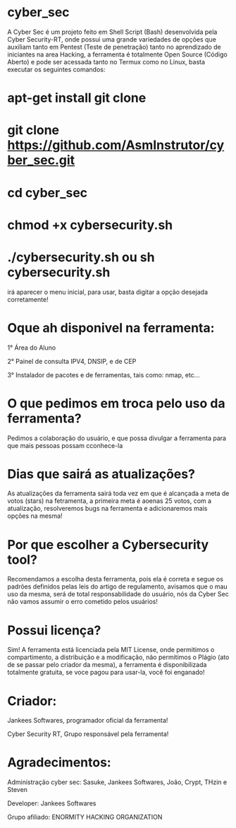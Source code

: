 # cyber_sec

A Cyber Sec é um projeto feito em Shell Script (Bash) desenvolvida pela Cyber Security-RT, onde possui uma grande variedades de opções que auxiliam tanto em Pentest (Teste de penetração) tanto no aprendizado de iniciantes na area Hacking, a ferramenta é totalmente Open Source (Código Aberto) e pode ser acessada tanto no Termux como no Linux, basta executar os seguintes comandos:

# apt-get install git clone
# git clone https://github.com/AsmInstrutor/cyber_sec.git
# cd cyber_sec
# chmod +x cybersecurity.sh
# ./cybersecurity.sh ou sh cybersecurity.sh

irá aparecer o menu inicial, para usar, basta digitar a opção desejada corretamente!

# Oque ah disponivel na ferramenta:
1° Área do Aluno

2° Painel de consulta IPV4, DNSIP, e de CEP

3° Instalador de pacotes e de ferramentas, tais como: nmap, etc...

# O que pedimos em troca pelo uso da ferramenta?

Pedimos a colaboração do usuário, e que possa divulgar a ferramenta para que mais pessoas possam cconhece-la

# Dias que sairá as atualizações?

As atualizações da ferramenta sairá toda vez em que é alcançada a meta de votos (stars) na fetramenta, a primeira meta é aoenas 25 votos, com a atualização, resolveremos bugs na ferramenta e adicionaremos mais opções na mesma!

# Por que escolher a Cybersecurity tool?

Recomendamos a escolha desta ferramenta, pois ela é correta e segue os padrões definidos pelas leis do artigo de regulamento, avisamos que o mau uso da mesma, será de total responsabilidade do usuário, nós da Cyber Sec não vamos assumir o erro cometido pelos usuários!

# Possui licença?

Sim! A ferramenta está licenciada pela MIT License, onde permitimos o compartimento, a distribuição e a modificação, não permitimos o Plágio (ato de se passar pelo criador da mesma), a ferramenta é disponibilizada totalmente gratuita, se voce pagou para usar-la, você foi enganado!

# Criador:

Jankees Softwares, programador oficial da ferramenta!

Cyber Security RT, Grupo responsável pela ferramenta!
 
# Agradecimentos:

Administração cyber sec: Sasuke, Jankees Softwares, João, Crypt, THzin e Steven

Developer: Jankees Softwares

Grupo afiliado: ENORMITY HACKING ORGANIZATION
 
